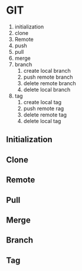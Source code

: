 # GIT

1. initialization
2. clone
3. Remote
4. push
5. pull
6. merge
7. branch
   1. create local branch
   2. push remote branch
   3. delete remote branch
   4. delete local branch
8. tag
   1. create local tag
   2. push remote rag
   3. delete remote tag
   4. delete local tag

## Initialization

## Clone

## Remote



## Pull

## Merge

## Branch

## Tag



